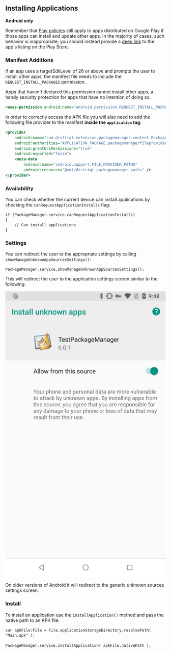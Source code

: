 
## Installing Applications

**Android only**


Remember that [Play policies](https://play.google.com/about/developer-content-policy/) still apply to apps distributed on Google Play if those apps can install and update other apps. 
In the majority of cases, such behavior is inappropriate; you should instead provide a [deep link](https://developer.android.com/distribute/marketing-tools/linking-to-google-play.html) to the app's listing on the Play Store.


### Manifest Additions


If an app uses a targetSdkLevel of 26 or above and prompts the user to install other apps, the manifest file needs to include the `REQUEST_INSTALL_PACKAGES` permission.

Apps that haven't declared this permission cannot install other apps, a handy security protection for apps that have no intention of doing so.


```xml
<uses-permission android:name="android.permission.REQUEST_INSTALL_PACKAGES" />
```



In order to correctly access the APK file you will also need to add the following file provider to the manifest **inside the `application` tag**:

```xml
<provider
    android:name="com.distriqt.extension.packagemanager.content.PackageManagerFileProvider"
    android:authorities="APPLICATION_PACKAGE.packagemanagerfileprovider"
    android:grantUriPermissions="true"
    android:exported="false">
    <meta-data
        android:name="android.support.FILE_PROVIDER_PATHS"
        android:resource="@xml/distriqt_packagemanager_paths" />
</provider>
```






### Availability

You can check whether the current device can install applications by checking the `canRequestApplicationInstalls` flag:

```as3
if (PackageManager.service.canRequestApplicationInstalls)
{
    // Can install applications
}
```


### Settings

You can redirect the user to the appropriate settings by calling `showManageUnknownAppSourcesSettings()`:

```as3
PackageManager.service.showManageUnknownAppSourcesSettings();
```

This will redirect the user to the application settings screen similar to the following:

![](images/android_showManageUnknownAppSourcesSettings.png)

On older versions of Android it will redirect to the generic unknown sources settings screen.



### Install

To install an application use the `installApplication()` method and pass the native path to an APK file:

```as3
var apkFile:File = File.applicationStorageDirectory.resolvePath( "Main.apk" );

PackageManager.service.installApplication( apkFile.nativePath );
```


